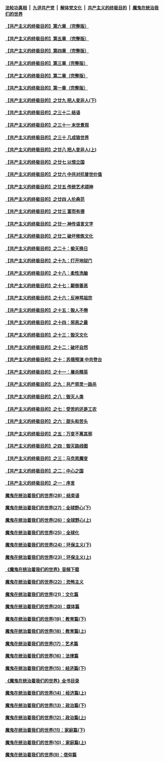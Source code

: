 ####  [法轮功真相](../../../../basic/blob/master/README.md?t=12101001) &nbsp;|&nbsp; [九评共产党](../../../../9ping.md/blob/master/README.md?t=12101001) &nbsp;|&nbsp; [解体党文化](../../../../jtdwh.md/blob/master/README.md?t=12101001)  &nbsp;|&nbsp; [共产主义的终极目的](../../../../gczydzjmd.md/blob/master/README.md?t=12101001) &nbsp;|&nbsp; [魔鬼在统治我们的世界](../../../../mgztzwmdsj.md/blob/master/README.md?t=12101001) 

#### [【共产主义的终极目的】第六章 （完整版）](../pages/nsc422/n11428913.md?t=12101001) 

#### [【共产主义的终极目的】第五章 （完整版）](../pages/nsc422/n11428912.md?t=12101001) 

#### [【共产主义的终极目的】第四章 （完整版）](../pages/nsc422/n11428907.md?t=12101001) 

#### [【共产主义的终极目的】第三章（完整版）](../pages/nsc422/n11428848.md?t=12101001) 

#### [【共产主义的终极目的】第二章（完整版）](../pages/nsc422/n11428831.md?t=12101001) 

#### [【共产主义的终极目的】第一章（完整版）](../pages/nsc422/n11417651.md?t=12101001) 

#### [【共产主义的终极目的】之廿九 把人变非人(下)](../pages/nsc422/n11344140.md?t=12101001) 

#### [【共产主义的终极目的】之三十二 结语](../pages/nsc422/n11360535.md?t=12101001) 

#### [【共产主义的终极目的】之三十一 末世景观](../pages/nsc422/n11351129.md?t=12101001) 

#### [【共产主义的终极目的】之三十 几成狼世界](../pages/nsc422/n11348280.md?t=12101001) 

#### [【共产主义的终极目的】之廿八 把人变非人(上)](../pages/nsc422/n11340492.md?t=12101001) 

#### [【共产主义的终极目的】之廿七 以恨立国](../pages/nsc422/n11336944.md?t=12101001) 

#### [【共产主义的终极目的】之廿六 中共对抗普世价值](../pages/nsc422/n11324785.md?t=12101001) 

#### [【共产主义的终极目的】之廿五 传统艺术颂神](../pages/nsc422/n11296396.md?t=12101001) 

#### [【共产主义的终极目的】之廿四 人伦典范](../pages/nsc422/n11296397.md?t=12101001) 

#### [【共产主义的终极目的】之廿三 富而有德](../pages/nsc422/n11283598.md?t=12101001) 

#### [【共产主义的终极目的】之廿一 神传语言文字](../pages/nsc422/n11263265.md?t=12101001) 

#### [【共产主义的终极目的】之廿二 破坏修炼文化](../pages/nsc422/n11245728.md?t=12101001) 

#### [【共产主义的终极目的】之二十：偷天换日](../pages/nsc422/n11238846.md?t=12101001) 

#### [【共产主义的终极目的】之十九：打开地狱门](../pages/nsc422/n11206376.md?t=12101001) 

#### [【共产主义的终极目的】之十八：柔性洗脑](../pages/nsc422/n11199994.md?t=12101001) 

#### [【共产主义的终极目的】之十七：颠倒善恶](../pages/nsc422/n11179782.md?t=12101001) 

#### [【共产主义的终极目的】之十六：反神骂祖宗](../pages/nsc422/n11166798.md?t=12101001) 

#### [【共产主义的终极目的】之十五：毁人不倦](../pages/nsc422/n11166792.md?t=12101001) 

#### [【共产主义的终极目的】之十四：邪恶之最](../pages/nsc422/n11150249.md?t=12101001) 

#### [【共产主义的终极目的】之十三：毁灭文化](../pages/nsc422/n11135227.md?t=12101001) 

#### [【共产主义的终极目的】之十二：破坏自然](../pages/nsc422/n11135214.md?t=12101001) 

#### [【共产主义的终极目的】之十：苏俄预演 中共登台](../pages/nsc422/n11118424.md?t=12101001) 

#### [【共产主义的终极目的】之十一：屠杀精英](../pages/nsc422/n11118442.md?t=12101001) 

#### [【共产主义的终极目的】之九：共产邪灵一路杀](../pages/nsc422/n11114139.md?t=12101001) 

#### [【共产主义的终极目的】之八：毁灭人类](../pages/nsc422/n11108503.md?t=12101001) 

#### [【共产主义的终极目的】之七：受苦的还是工农](../pages/nsc422/n11101809.md?t=12101001) 

#### [【共产主义的终极目的】之六：甜头和苦头](../pages/nsc422/n11096971.md?t=12101001) 

#### [【共产主义的终极目的】之五：万变不离其邪](../pages/nsc422/n11091285.md?t=12101001) 

#### [【共产主义的终极目的】之四：毁灭路线图](../pages/nsc422/n11086284.md?t=12101001) 

#### [【共产主义的终极目的】之三：马克思魔变](../pages/nsc422/n11061941.md?t=12101001) 

#### [【共产主义的终极目的】之二：中心之国](../pages/nsc422/n11047728.md?t=12101001) 

#### [【共产主义的终极目的】之一：序言](../pages/nsc422/n11086077.md?t=12101001) 

#### [魔鬼在统治着我们的世界(28)：结束语](../pages/nsc422/n10936246.md?t=12101001) 

#### [魔鬼在统治着我们的世界(27)：全球野心(下)](../pages/nsc422/n10928319.md?t=12101001) 

#### [魔鬼在统治着我们的世界(26)：全球野心(上)](../pages/nsc422/n10900318.md?t=12101001) 

#### [魔鬼在统治着我们的世界(25)：全球化](../pages/nsc422/n10788205.md?t=12101001) 

#### [魔鬼在统治着我们的世界(24)：环保主义(下)](../pages/nsc422/n10695307.md?t=12101001) 

#### [魔鬼在统治着我们的世界(23)：环保主义(上)](../pages/nsc422/n10688613.md?t=12101001) 

#### [《魔鬼在统治着我们的世界》音频下载](../pages/nsc422/n10635553.md?t=12101001) 

#### [魔鬼在统治着我们的世界(22)：恐怖主义](../pages/nsc422/n10614727.md?t=12101001) 

#### [魔鬼在统治着我们的世界(21)：文化篇](../pages/nsc422/n10597706.md?t=12101001) 

#### [魔鬼在统治着我们的世界(20)：媒体篇](../pages/nsc422/n10586579.md?t=12101001) 

#### [魔鬼在统治着我们的世界(19)：教育篇(下)](../pages/nsc422/n10564808.md?t=12101001) 

#### [魔鬼在统治着我们的世界(18)：教育篇(上)](../pages/nsc422/n10526970.md?t=12101001) 

#### [魔鬼在统治着我们的世界(17)：艺术篇](../pages/nsc422/n10499093.md?t=12101001) 

#### [魔鬼在统治着我们的世界(16)：法律篇](../pages/nsc422/n10485969.md?t=12101001) 

#### [魔鬼在统治着我们的世界(15)：经济篇(下)](../pages/nsc422/n10469975.md?t=12101001) 

#### [《魔鬼在统治着我们的世界》全书目录](../pages/nsc422/n10464261.md?t=12101001) 

#### [魔鬼在统治着我们的世界(14)：经济篇(上)](../pages/nsc422/n10457370.md?t=12101001) 

#### [魔鬼在统治着我们的世界(13)：政治篇(下)](../pages/nsc422/n10448270.md?t=12101001) 

#### [魔鬼在统治着我们的世界(12)：政治篇(上)](../pages/nsc422/n10444576.md?t=12101001) 

#### [魔鬼在统治着我们的世界(11)：家庭篇(下)](../pages/nsc422/n10440961.md?t=12101001) 

#### [魔鬼在统治着我们的世界(10)：家庭篇(上)](../pages/nsc422/n10435448.md?t=12101001) 

#### [魔鬼在统治着我们的世界(9)：信仰篇](../pages/nsc422/n10432159.md?t=12101001) 

